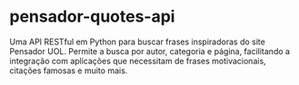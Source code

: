# pensador-quotes-api
Uma API RESTful em Python para buscar frases inspiradoras do site Pensador UOL. Permite a busca por autor, categoria e página, facilitando a integração com aplicações que necessitam de frases motivacionais, citações famosas e muito mais.
